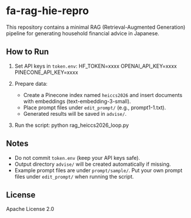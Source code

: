 # fa-rag-hie-repro

This repository contains a minimal RAG (Retrieval-Augmented Generation) pipeline
for generating household financial advice in Japanese.

## How to Run

1. Set API keys in `token.env`:
   HF_TOKEN=xxxx
   OPENAI_API_KEY=xxxx
   PINECONE_API_KEY=xxxx

2. Prepare data:
   - Create a Pinecone index named `heiccs2026` and insert documents with
     embeddings (text-embedding-3-small).
   - Place prompt files under `edit_prompt/` (e.g., prompt1-1.txt).
   - Generated results will be saved in `advise/`.

3. Run the script:
   python rag_heiccs2026_loop.py

## Notes

- Do not commit `token.env` (keep your API keys safe).
- Output directory `advise/` will be created automatically if missing.
- Example prompt files are under `prompt/sample/`.
  Put your own prompt files under `edit_prompt/` when running the script.

## License
Apache License 2.0
